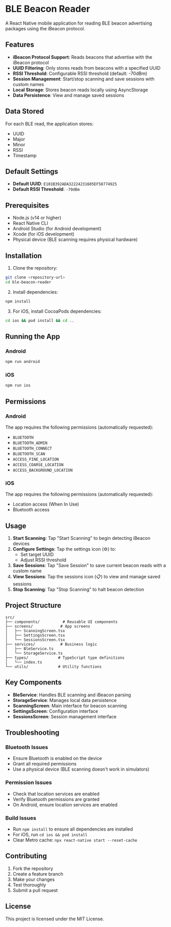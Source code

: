 # BLE Beacon Reader

A React Native mobile application for reading BLE beacon advertising packages using the iBeacon protocol.

## Features

- **iBeacon Protocol Support**: Reads beacons that advertise with the iBeacon protocol
- **UUID Filtering**: Only stores reads from beacons with a specified UUID
- **RSSI Threshold**: Configurable RSSI threshold (default: -70dBm)
- **Session Management**: Start/stop scanning and save sessions with custom names
- **Local Storage**: Stores beacon reads locally using AsyncStorage
- **Data Persistence**: View and manage saved sessions

## Data Stored

For each BLE read, the application stores:
- UUID
- Major
- Minor
- RSSI
- Timestamp

## Default Settings

- **Default UUID**: `E101B392ADA32224231605EF58774925`
- **Default RSSI Threshold**: `-70dBm`

## Prerequisites

- Node.js (v14 or higher)
- React Native CLI
- Android Studio (for Android development)
- Xcode (for iOS development)
- Physical device (BLE scanning requires physical hardware)

## Installation

1. Clone the repository:
```bash
git clone <repository-url>
cd ble-beacon-reader
```

2. Install dependencies:
```bash
npm install
```

3. For iOS, install CocoaPods dependencies:
```bash
cd ios && pod install && cd ..
```

## Running the App

### Android
```bash
npm run android
```

### iOS
```bash
npm run ios
```

## Permissions

### Android
The app requires the following permissions (automatically requested):
- `BLUETOOTH`
- `BLUETOOTH_ADMIN`
- `BLUETOOTH_CONNECT`
- `BLUETOOTH_SCAN`
- `ACCESS_FINE_LOCATION`
- `ACCESS_COARSE_LOCATION`
- `ACCESS_BACKGROUND_LOCATION`

### iOS
The app requires the following permissions (automatically requested):
- Location access (When In Use)
- Bluetooth access

## Usage

1. **Start Scanning**: Tap "Start Scanning" to begin detecting iBeacon devices
2. **Configure Settings**: Tap the settings icon (⚙️) to:
   - Set target UUID
   - Adjust RSSI threshold
3. **Save Sessions**: Tap "Save Session" to save current beacon reads with a custom name
4. **View Sessions**: Tap the sessions icon (📋) to view and manage saved sessions
5. **Stop Scanning**: Tap "Stop Scanning" to halt beacon detection

## Project Structure

```
src/
├── components/          # Reusable UI components
├── screens/            # App screens
│   ├── ScanningScreen.tsx
│   ├── SettingsScreen.tsx
│   └── SessionsScreen.tsx
├── services/           # Business logic
│   ├── BleService.ts
│   └── StorageService.ts
├── types/             # TypeScript type definitions
│   └── index.ts
└── utils/             # Utility functions
```

## Key Components

- **BleService**: Handles BLE scanning and iBeacon parsing
- **StorageService**: Manages local data persistence
- **ScanningScreen**: Main interface for beacon scanning
- **SettingsScreen**: Configuration interface
- **SessionsScreen**: Session management interface

## Troubleshooting

### Bluetooth Issues
- Ensure Bluetooth is enabled on the device
- Grant all required permissions
- Use a physical device (BLE scanning doesn't work in simulators)

### Permission Issues
- Check that location services are enabled
- Verify Bluetooth permissions are granted
- On Android, ensure location services are enabled

### Build Issues
- Run `npm install` to ensure all dependencies are installed
- For iOS, run `cd ios && pod install`
- Clear Metro cache: `npx react-native start --reset-cache`

## Contributing

1. Fork the repository
2. Create a feature branch
3. Make your changes
4. Test thoroughly
5. Submit a pull request

## License

This project is licensed under the MIT License.
